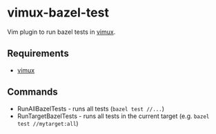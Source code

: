 # vimux-bazel-test

Vim plugin to run bazel tests in [vimux](https://github.com/benmills/vimux).

## Requirements

- [vimux](https://github.com/benmills/vimux)

## Commands

* RunAllBazelTests - runs all tests (`bazel test //...`)
* RunTargetBazelTests - runs all tests in the current target (e.g. `bazel test //mytarget:all`)
